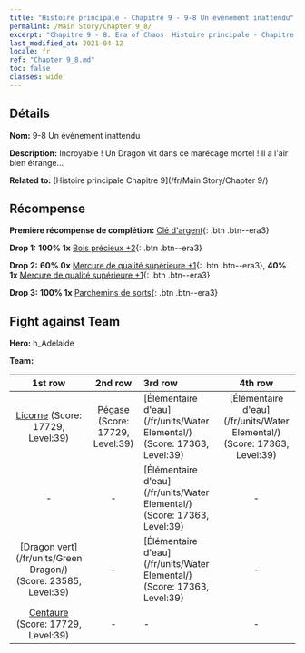 ```yaml
---
title: "Histoire principale - Chapitre 9 - 9-8 Un évènement inattendu"
permalink: /Main Story/Chapter 9_8/
excerpt: "Chapitre 9 - 8. Era of Chaos  Histoire principale - Chapitre 9_8. 9-8 Un évènement inattendu"
last_modified_at: 2021-04-12
locale: fr
ref: "Chapter 9_8.md"
toc: false
classes: wide
---
```


## Détails

 **Nom:** 9-8 Un évènement inattendu

 **Description:** Incroyable ! Un Dragon vit dans ce marécage mortel ! Il a l'air bien étrange...

 **Related to:** [Histoire principale Chapitre 9](/fr/Main Story/Chapter 9/)

## Récompense

 **Première récompense de complétion:** [Clé d'argent](/fr/Items/con_693/){: .btn .btn--era3}

 **Drop 1:** **100% 1x** [Bois précieux +2](/fr/Items/mat_27/){: .btn .btn--era3}

 **Drop 2:** **60% 0x** [Mercure de qualité supérieure +1](/fr/Items/mat_21/){: .btn .btn--era3}, **40% 1x** [Mercure de qualité supérieure +1](/fr/Items/mat_21/){: .btn .btn--era3}

 **Drop 3:** **100% 1x** [Parchemins de sorts](/fr/Items/con_694/){: .btn .btn--era3}


## Fight against Team
 **Hero:** h_Adelaide

 **Team:**


  | 1st row | 2nd row | 3rd row | 4th row |
  |:----:|:----:|:----|:----:|
  | [Licorne](/fr/units/Unicorn/) (Score: 17729, Level:39)  | [Pégase](/fr/units/Pegasus/) (Score: 17729, Level:39)  | [Élémentaire d'eau](/fr/units/Water Elemental/) (Score: 17363, Level:39)  | [Élémentaire d'eau](/fr/units/Water Elemental/) (Score: 17363, Level:39)  |
  | - | - | [Élémentaire d'eau](/fr/units/Water Elemental/) (Score: 17363, Level:39)  | - |
  | [Dragon vert](/fr/units/Green Dragon/) (Score: 23585, Level:39)  | - | [Élémentaire d'eau](/fr/units/Water Elemental/) (Score: 17363, Level:39)  | - |
  | [Centaure](/fr/units/Centaur/) (Score: 17729, Level:39)  | - | - | - |


